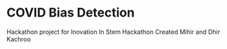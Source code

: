 # COVID Bias Detection
Hackathon project for Inovation In Stem Hackathon
Created Mihir and Dhir Kachroo
